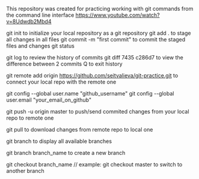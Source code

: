 This repository was created for practicing working with git commands from the command line interface
https://www.youtube.com/watch?v=8Udwdb2Mbd4

git init 
    to initialize your local repository as a git repository
git add .
    to stage all changes in all files
git commit -m "first commit"
    to commit the staged files and changes
git status
    
git log
    to review the history of commits
git diff 7435 c286d7
    to view the difference between 2 commits
Q
    to exit history

git remote add origin https://github.com/seitvalieva/git-practice.git
    to connect your local repo with the remote one

git config --global user.name "github_username"
git config --global user.email "your_email_on_github"

git push -u origin master
    to push/send commited changes from your local repo to remote one

git pull
    to download changes from remote repo to local one

git branch
    to display all available branches

git branch branch_name
    to create a new branch 

git checkout branch_name    // example: git checkout master
    to switch to another branch
